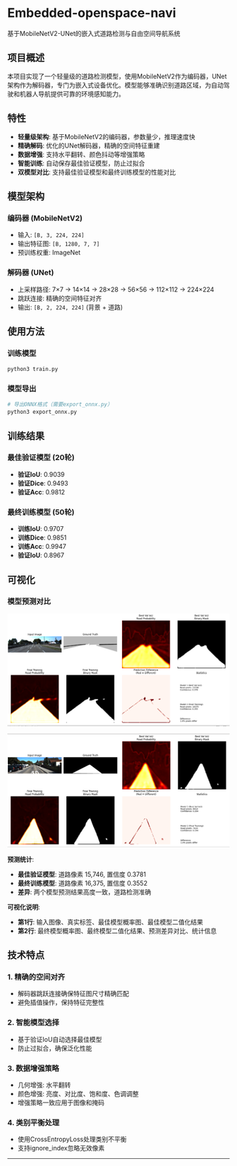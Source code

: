 # Embedded-openspace-navi

基于MobileNetV2-UNet的嵌入式道路检测与自由空间导航系统

## 项目概述

本项目实现了一个轻量级的道路检测模型，使用MobileNetV2作为编码器，UNet架构作为解码器，专门为嵌入式设备优化。模型能够准确识别道路区域，为自动驾驶和机器人导航提供可靠的环境感知能力。

## 特性

- **轻量级架构**: 基于MobileNetV2的编码器，参数量少，推理速度快
- **精确解码**: 优化的UNet解码器，精确的空间特征重建
- **数据增强**: 支持水平翻转、颜色抖动等增强策略
- **智能训练**: 自动保存最佳验证模型，防止过拟合
- **双模型对比**: 支持最佳验证模型和最终训练模型的性能对比

## 模型架构

### 编码器 (MobileNetV2)
- 输入: `[B, 3, 224, 224]`
- 输出特征图: `[B, 1280, 7, 7]`
- 预训练权重: ImageNet

### 解码器 (UNet)
- 上采样路径: 7×7 → 14×14 → 28×28 → 56×56 → 112×112 → 224×224
- 跳跃连接: 精确的空间特征对齐
- 输出: `[B, 2, 224, 224]` (背景 + 道路)

## 使用方法

### 训练模型

```bash
python3 train.py
```

### 模型导出

```bash
# 导出ONNX格式（需要export_onnx.py）
python3 export_onnx.py
```

## 训练结果

### 最佳验证模型 (20轮)
- **验证IoU**: 0.9039
- **验证Dice**: 0.9493  
- **验证Acc**: 0.9812

### 最终训练模型 (50轮)
- **训练IoU**: 0.9707
- **训练Dice**: 0.9851
- **训练Acc**: 0.9947
- **验证IoU**: 0.8967

## 可视化

### 模型预测对比

![模型预测对比](source/vis_1.png)

![模型预测对比](source/vis_2.png)

**预测统计**:
- **最佳验证模型**: 道路像素 15,746, 置信度 0.3781
- **最终训练模型**: 道路像素 16,375, 置信度 0.3552
- **差异**: 两个模型预测结果高度一致，道路检测准确

**可视化说明**:
- **第1行**: 输入图像、真实标签、最佳模型概率图、最佳模型二值化结果
- **第2行**: 最终模型概率图、最终模型二值化结果、预测差异对比、统计信息

## 技术特点

### 1. 精确的空间对齐
- 解码器跳跃连接确保特征图尺寸精确匹配
- 避免插值操作，保持特征完整性

### 2. 智能模型选择
- 基于验证IoU自动选择最佳模型
- 防止过拟合，确保泛化性能

### 3. 数据增强策略
- 几何增强: 水平翻转
- 颜色增强: 亮度、对比度、饱和度、色调调整
- 增强策略一致应用于图像和掩码

### 4. 类别平衡处理
- 使用CrossEntropyLoss处理类别不平衡
- 支持ignore_index忽略无效像素

---